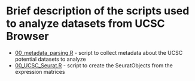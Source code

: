 # Brief description of the scripts used to analyze datasets from UCSC Browser

* [00_metadata_parsing.R](00_metadata_parsing.R) - script to collect metadata about the UCSC potential datasets to analyze
* [00_UCSC_Seurat.R](00_UCSC_Seurat.R) - script to create the SeuratObjects from the expression matrices
